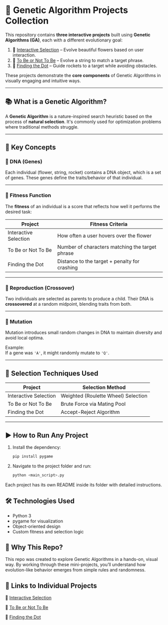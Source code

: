 # 🧠 Genetic Algorithm Projects Collection

This repository contains **three interactive projects** built using **Genetic Algorithms (GA)**, each with a different evolutionary goal:

1. 🌸 [Interactive Selection](./Interactive_Selection/) – Evolve beautiful flowers based on user interaction.
2. 🧬 [To Be or Not To Be](./To_be_or_not_to_be/) – Evolve a string to match a target phrase.
3. 🚀 [Finding the Dot](./FindingTheDot/) – Guide rockets to a target while avoiding obstacles.

These projects demonstrate the **core components** of Genetic Algorithms in visually engaging and intuitive ways.

---

## 📚 What is a Genetic Algorithm?

A **Genetic Algorithm** is a nature-inspired search heuristic based on the process of **natural selection**. It's commonly used for optimization problems where traditional methods struggle.

---

## 🔁 Key Concepts

### 🧬 DNA (Genes)
Each individual (flower, string, rocket) contains a DNA object, which is a set of genes. These genes define the traits/behavior of that individual.

---

### 🧠 Fitness Function
The **fitness** of an individual is a score that reflects how well it performs the desired task:

| Project | Fitness Criteria |
|--------|------------------|
| Interactive Selection | How often a user hovers over the flower |
| To Be or Not To Be | Number of characters matching the target phrase |
| Finding the Dot | Distance to the target + penalty for crashing |

---

### 💑 Reproduction (Crossover)
Two individuals are selected as parents to produce a child. Their DNA is **crossovered** at a random midpoint, blending traits from both.

---

### 🔄 Mutation
Mutation introduces small random changes in DNA to maintain diversity and avoid local optima.

Example:  
If a gene was `'A'`, it might randomly mutate to `'Q'`.

---

## 🧪 Selection Techniques Used

| Project | Selection Method |
|---------|------------------|
| Interactive Selection | Weighted (Roulette Wheel) Selection |
| To Be or Not To Be | Brute Force via Mating Pool |
| Finding the Dot | Accept-Reject Algorithm |

---

## ▶️ How to Run Any Project

1. Install the dependency:
   ```bash
   pip install pygame
2. Navigate to the project folder and run:
   ```bash
   python <main_script>.py
Each project has its own README inside its folder with detailed instructions.

## 🛠 Technologies Used
- Python 3
- pygame for visualization
- Object-oriented design
- Custom fitness and selection logic

## 🌱 Why This Repo?
This repo was created to explore Genetic Algorithms in a hands-on, visual way. By working through these mini-projects, you’ll understand how evolution-like behavior emerges from simple rules and randomness.

## 📎 Links to Individual Projects
🌸 [Interactive Selection](./Interactive_Selection/)

🧬 [To Be or Not To Be](./To_be_or_not_to_be/)

🚀 [Finding the Dot](./FindingTheDot/)

